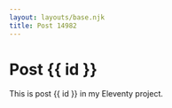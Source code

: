 ```yaml
---
layout: layouts/base.njk
title: Post 14982
---
```


# Post {{ id }}

This is post {{ id }} in my Eleventy project.
